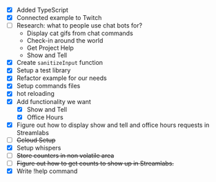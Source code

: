- [x] Added TypeScript
- [x] Connected example to Twitch
- [ ] Research: what to people use chat bots for?
  - Display cat gifs from chat commands
  - Check-in around the world
  - Get Project Help
  - Show and Tell
- [x] Create `sanitizeInput` function
- [x] Setup a test library
- [x] Refactor example for our needs
- [x] Setup commands files
- [x] hot reloading
- [x] Add functionality we want
  - [x] Show and Tell
  - [x] Office Hours
- [x] Figure out how to display show and tell and office hours requests in Streamlabs
- [ ] ~~Gcloud Setup~~
- [x] Setup whispers
- [ ] ~~Store counters in non volatile area~~
- [ ] ~~Figure out how to get counts to show up in Streamlabs.~~
- [x] Write !help command